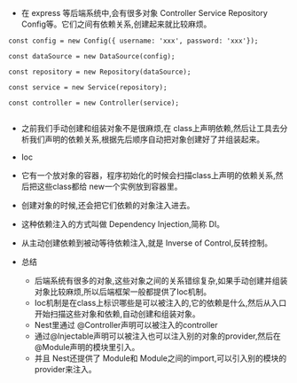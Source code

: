 * 在 express 等后端系统中,会有很多对象 Controller Service Repository Config等。它们之间有依赖关系,创建起来就比较麻烦。

```
const config = new Config({ username: 'xxx', password: 'xxx'});

const dataSource = new DataSource(config);

const repository = new Repository(dataSource);

const service = new Service(repository);

const controller = new Controller(service);


```
* 之前我们手动创建和组装对象不是很麻烦,在 class上声明依赖,然后让工具去分析我们声明的依赖关系,根据先后顺序自动把对象创建好了并组装起来。

* Ioc 
* 它有一个放对象的容器，程序初始化的时候会扫描class上声明的依赖关系,然后把这些class都给 new一个实例放到容器里。
* 创建对象的时候,还会把它们依赖的对象注入进去。
* 这种依赖注入的方式叫做 Dependency Injection,简称 DI。
* 从主动创建依赖到被动等待依赖注入,就是 Inverse of Control,反转控制。


* 总结
    - 后端系统有很多的对象,这些对象之间的关系错综复杂,如果手动创建并组装对象比较麻烦,所以后端框架一般都提供了Ioc机制。
    - Ioc机制是在class上标识哪些是可以被注入的,它的依赖是什么,然后从入口开始扫描这些对象和依赖,自动创建和组装对象。
    - Nest里通过 @Controller声明可以被注入的controller
    - 通过@Injectable声明可以被注入也可以注入别的对象的provider,然后在@Module声明的模块里引入。
    - 并且 Nest还提供了 Module和 Module之间的import,可以引入别的模块的 provider来注入。